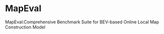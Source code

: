 # MapEval
MapEval:Comprehensive Benchmark Suite for  BEV-based Online Local Map Construction Model 
